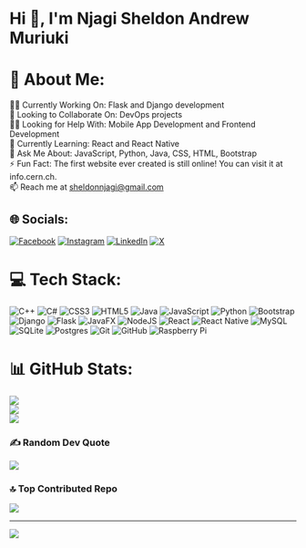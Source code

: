 # Hi 👋, I'm Njagi Sheldon Andrew Muriuki
# 💫 About Me:
🧑‍💻 Currently Working On: Flask and Django development<br>🤝 Looking to Collaborate On: DevOps projects<br>🙋‍♂️ Looking for Help With: Mobile App Development and Frontend Development<br>🌱 Currently Learning: React and React Native<br>💬 Ask Me About: JavaScript, Python, Java, CSS, HTML, Bootstrap<br>⚡ Fun Fact: The first website ever created is still online! You can visit it at info.cern.ch.<br>📫 Reach me at sheldonnjagi@gmail.com


## 🌐 Socials:
[![Facebook](https://img.shields.io/badge/Facebook-%231877F2.svg?logo=Facebook&logoColor=white)](https://facebook.com/sheldon.andrew.58) [![Instagram](https://img.shields.io/badge/Instagram-%23E4405F.svg?logo=Instagram&logoColor=white)](https://instagram.com/drew_njagi) [![LinkedIn](https://img.shields.io/badge/LinkedIn-%230077B5.svg?logo=linkedin&logoColor=white)](https://linkedin.com/in/linkedin.com/in/sheldon-njagi-55801830b) [![X](https://img.shields.io/badge/X-black.svg?logo=X&logoColor=white)](https://x.com/drewnjagi) 

# 💻 Tech Stack:
![C++](https://img.shields.io/badge/c++-%2300599C.svg?style=for-the-badge&logo=c%2B%2B&logoColor=white) ![C#](https://img.shields.io/badge/c%23-%23239120.svg?style=for-the-badge&logo=csharp&logoColor=white) ![CSS3](https://img.shields.io/badge/css3-%231572B6.svg?style=for-the-badge&logo=css3&logoColor=white) ![HTML5](https://img.shields.io/badge/html5-%23E34F26.svg?style=for-the-badge&logo=html5&logoColor=white) ![Java](https://img.shields.io/badge/java-%23ED8B00.svg?style=for-the-badge&logo=openjdk&logoColor=white) ![JavaScript](https://img.shields.io/badge/javascript-%23323330.svg?style=for-the-badge&logo=javascript&logoColor=%23F7DF1E) ![Python](https://img.shields.io/badge/python-3670A0?style=for-the-badge&logo=python&logoColor=ffdd54) ![Bootstrap](https://img.shields.io/badge/bootstrap-%238511FA.svg?style=for-the-badge&logo=bootstrap&logoColor=white) ![Django](https://img.shields.io/badge/django-%23092E20.svg?style=for-the-badge&logo=django&logoColor=white) ![Flask](https://img.shields.io/badge/flask-%23000.svg?style=for-the-badge&logo=flask&logoColor=white) ![JavaFX](https://img.shields.io/badge/javafx-%23FF0000.svg?style=for-the-badge&logo=javafx&logoColor=white) ![NodeJS](https://img.shields.io/badge/node.js-6DA55F?style=for-the-badge&logo=node.js&logoColor=white) ![React](https://img.shields.io/badge/react-%2320232a.svg?style=for-the-badge&logo=react&logoColor=%2361DAFB) ![React Native](https://img.shields.io/badge/react_native-%2320232a.svg?style=for-the-badge&logo=react&logoColor=%2361DAFB) ![MySQL](https://img.shields.io/badge/mysql-4479A1.svg?style=for-the-badge&logo=mysql&logoColor=white) ![SQLite](https://img.shields.io/badge/sqlite-%2307405e.svg?style=for-the-badge&logo=sqlite&logoColor=white) ![Postgres](https://img.shields.io/badge/postgres-%23316192.svg?style=for-the-badge&logo=postgresql&logoColor=white) ![Git](https://img.shields.io/badge/git-%23F05033.svg?style=for-the-badge&logo=git&logoColor=white) ![GitHub](https://img.shields.io/badge/github-%23121011.svg?style=for-the-badge&logo=github&logoColor=white) ![Raspberry Pi](https://img.shields.io/badge/-Raspberry_Pi-C51A4A?style=for-the-badge&logo=Raspberry-Pi)
# 📊 GitHub Stats:
![](https://github-readme-stats.vercel.app/api?username=Njagi-S&theme=dark&hide_border=false&include_all_commits=false&count_private=false)<br/>
![](https://github-readme-streak-stats.herokuapp.com/?user=Njagi-S&theme=dark&hide_border=false)<br/>
![](https://github-readme-stats.vercel.app/api/top-langs/?username=Njagi-S&theme=dark&hide_border=false&include_all_commits=false&count_private=false&layout=compact)

### ✍️ Random Dev Quote
![](https://quotes-github-readme.vercel.app/api?type=horizontal&theme=radical)

### 🔝 Top Contributed Repo
![](https://github-contributor-stats.vercel.app/api?username=Njagi-S&limit=5&theme=dark&combine_all_yearly_contributions=true)

---
[![](https://visitcount.itsvg.in/api?id=Njagi-S&icon=0&color=0)](https://visitcount.itsvg.in)

<!-- Proudly created with GPRM ( https://gprm.itsvg.in ) -->
